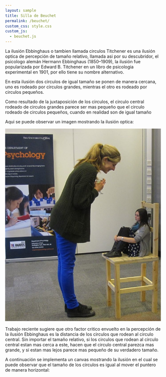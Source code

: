 ```yaml
---
layout: sample
title: Silla de Beuchet
permalink: /beuchet/
custom_css: style.css
custom_js:
  - beuchet.js
---
```

La ilusión Ebbinghaus o tambien llamada circulos Titchener es una ilusión optica de percepción de tamaño relativo, llamada asi por su descubridor, el psicologo alemán Hermann Ebbinghaus (1850–1909), la ilusión fue popularizada por Edward B. Titchener en un libro de psicologia experimental en 1901, por ello tiene su nombre alternativo.

En esta ilusión dos circulos de igual tamaño se ponen de manera cercana, uno es rodeado por circulos grandes, mientras el otro es rodeado por circulos pequeños.

Como resultado de la juxtaposición de los circulos, el circulo central rodeado de circulos grandes parece ser mas pequeño que el circulo rodeado de circulos pequeños, cuando en realidad son de igual tamaño

Aqui se puede observar un imagen mostrando la ilusión optica:

<img src="../images/BeuchetChair.jpg" alt="beuchet" class="center-image">

Trabajo reciente sugiere que otro factor critico envuelto en la percepción de la ilusión Ebbinghaus es la distancia de los circulos que rodean al circulo central. Sin importar el tamaño relativo, si los circulos que rodean al circulo central estan mas cerca a este, hacen que el circulo central parezca mas grande, y si estan mas lejos parece mas pequeño de su verdadero tamaño.

A continuación se implementa un canvas mostrando la ilusión en el cual se puede observar que el tamaño de los circulos es igual al mover el puntero de manera horizontal:

<div class="sketch-averages" id='beuchet'></div>